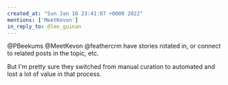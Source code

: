 ```yaml
---
created_at: "Sun Jan 16 23:41:07 +0000 2022"
mentions: ['MeetKevon']
in_reply_to: @leo_guinan
---
```


@PBeekums @MeetKevon @feathercrm have stories rotated in, or connect to related posts in the topic, etc.

But I'm pretty sure they switched from manual curation to automated and lost a lot of value in that process.